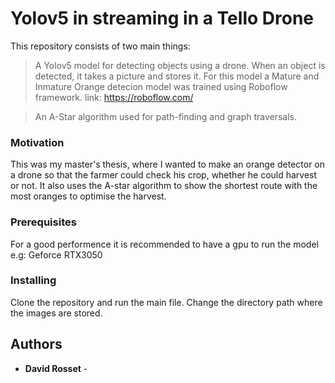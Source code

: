 # Yolov5 in streaming in a Tello Drone

This repository consists of two main things:

>A Yolov5 model for detecting objects using a drone. When an object is detected, it takes a picture and stores it. 
>For this model a Mature and Inmature Orange detecion model was trained using Roboflow framework. link: https://roboflow.com/
  
> An A-Star algorithm used for path-finding and graph traversals. 

### Motivation

This was my master's thesis, where I wanted to make an orange detector on a drone so that the farmer could check his crop, whether he could harvest or not. It also uses the A-star algorithm to show the shortest route with the most oranges to optimise the harvest.

### Prerequisites
  
  For a good performence it is recommended to have a gpu to run the model e.g: Geforce RTX3050

### Installing

  Clone the repository and run the main file. Change the directory path where the images are stored.


## Authors

  - **David Rosset** - 


